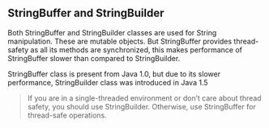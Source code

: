 ## StringBuffer and StringBuilder
Both StringBuffer and StringBuilder classes are used for String manipulation. These are mutable objects. But StringBuffer provides thread-safety as all its methods are synchronized, this makes performance of StringBuffer slower than compared to StringBuilder.

StringBuffer class is present from Java 1.0, but due to its slower performance, StringBuilder class was introduced in Java 1.5

>If you are in a single-threaded environment or don’t care about thread safety, you should use StringBuilder. Otherwise, use StringBuffer for thread-safe operations.